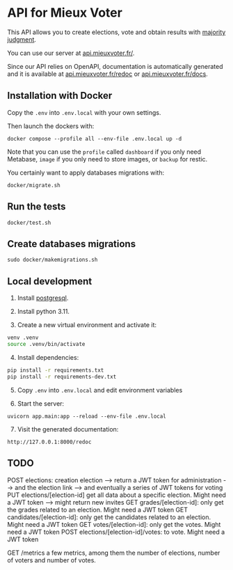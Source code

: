 # API for Mieux Voter

This API allows you to create elections, vote and obtain results with [majority judgment](https://en.wikipedia.org/wiki/Majority_judgment).

You can use our server at [api.mieuxvoter.fr/](api.mieuxvoter.fr/).

Since our API relies on OpenAPI, documentation is automatically generated and it is available at [api.mieuxvoter.fr/redoc](api.mieuxvoter.fr/redoc) or [api.mieuxvoter.fr/docs](api.mieuxvoter.fr/docs).


## Installation with Docker

Copy the `.env` into `.env.local` with your own settings.

Then launch the dockers with:

`docker compose --profile all --env-file .env.local up -d`

Note that you can use the `profile` called `dashboard` if you only need Metabase, `image` if you only need to store images, or `backup` for restic.

You certainly want to apply databases migrations with:

`docker/migrate.sh`


## Run the tests

`docker/test.sh`

## Create databases migrations

`sudo docker/makemigrations.sh`



## Local development

1. Install [postgresql](https://www.postgresql.org/download/).

2. Install python 3.11.

3. Create a new virtual environment and activate it:


```bash
venv .venv
source .venv/bin/activate
```

4. Install dependencies:

```bash
pip install -r requirements.txt
pip install -r requirements-dev.txt
```

5. Copy `.env` into `.env.local` and edit environment variables


6. Start the server:

```
uvicorn app.main:app --reload --env-file .env.local
```

7. Visit the generated documentation:

```
http://127.0.0.1:8000/redoc
```



## TODO

POST elections: creation election
  --> return a JWT token for administration
  --> and the election link
  --> and eventually a series of JWT tokens for voting
PUT elections/[election-id] get all data about a specific election. Might need a JWT token
    --> might return new invites
GET grades/[election-id]: only get the grades related to an election. Might need a JWT token
GET candidates/[election-id]: only get the candidates related to an election. Might need a JWT token
GET votes/[election-id]: only get the votes. Might need a JWT token
POST elections/[election-id]/votes: to vote. Might need a JWT token


GET /metrics a few metrics, among them the number of elections, number of voters and number of votes.

